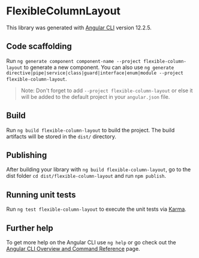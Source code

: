 # FlexibleColumnLayout

This library was generated with [Angular CLI](https://github.com/angular/angular-cli) version 12.2.5.

## Code scaffolding

Run `ng generate component component-name --project flexible-column-layout` to generate a new component. You can also use `ng generate directive|pipe|service|class|guard|interface|enum|module --project flexible-column-layout`.
> Note: Don't forget to add `--project flexible-column-layout` or else it will be added to the default project in your `angular.json` file. 

## Build

Run `ng build flexible-column-layout` to build the project. The build artifacts will be stored in the `dist/` directory.

## Publishing

After building your library with `ng build flexible-column-layout`, go to the dist folder `cd dist/flexible-column-layout` and run `npm publish`.

## Running unit tests

Run `ng test flexible-column-layout` to execute the unit tests via [Karma](https://karma-runner.github.io).

## Further help

To get more help on the Angular CLI use `ng help` or go check out the [Angular CLI Overview and Command Reference](https://angular.io/cli) page.
